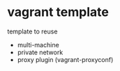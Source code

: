 # vagrant template

template to reuse

 - multi-machine
 - private network
 - proxy plugin (vagrant-proxyconf)
